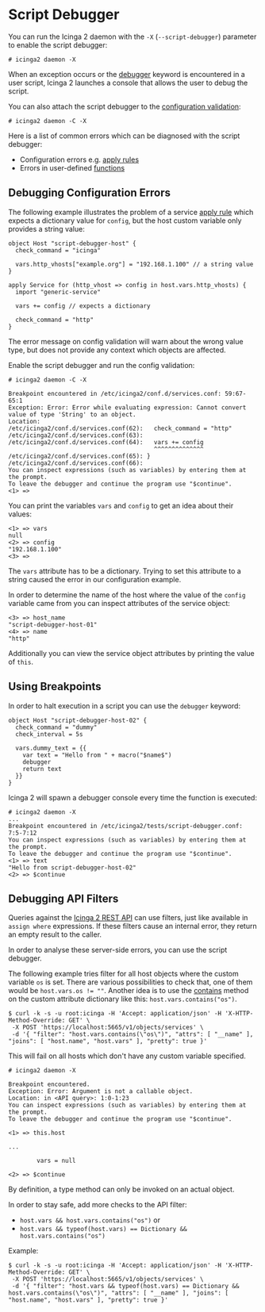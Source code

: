 # Script Debugger <a id="script-debugger"></a>

You can run the Icinga 2 daemon with the `-X` (`--script-debugger`)
parameter to enable the script debugger:

```
# icinga2 daemon -X
```

When an exception occurs or the [debugger](17-language-reference.md#breakpoints)
keyword is encountered in a user script, Icinga 2 launches a console that
allows the user to debug the script.

You can also attach the script debugger to the [configuration validation](11-cli-commands.md#config-validation):

```
# icinga2 daemon -C -X
```

Here is a list of common errors which can be diagnosed with the script debugger:

* Configuration errors e.g. [apply rules](03-monitoring-basics.md#using-apply)
* Errors in user-defined [functions](17-language-reference.md#functions)

## Debugging Configuration Errors <a id="script-debugger-config-errors"></a>

The following example illustrates the problem of a service [apply rule](03-monitoring-basics.md#using-apply-for)
which expects a dictionary value for `config`, but the host custom variable only
provides a string value:

```
object Host "script-debugger-host" {
  check_command = "icinga"

  vars.http_vhosts["example.org"] = "192.168.1.100" // a string value
}

apply Service for (http_vhost => config in host.vars.http_vhosts) {
  import "generic-service"

  vars += config // expects a dictionary

  check_command = "http"
}
```

The error message on config validation will warn about the wrong value type,
but does not provide any context which objects are affected.

Enable the script debugger and run the config validation:

```
# icinga2 daemon -C -X

Breakpoint encountered in /etc/icinga2/conf.d/services.conf: 59:67-65:1
Exception: Error: Error while evaluating expression: Cannot convert value of type 'String' to an object.
Location:
/etc/icinga2/conf.d/services.conf(62):   check_command = "http"
/etc/icinga2/conf.d/services.conf(63):
/etc/icinga2/conf.d/services.conf(64):   vars += config
                                         ^^^^^^^^^^^^^^
/etc/icinga2/conf.d/services.conf(65): }
/etc/icinga2/conf.d/services.conf(66):
You can inspect expressions (such as variables) by entering them at the prompt.
To leave the debugger and continue the program use "$continue".
<1> =>
```

You can print the variables `vars` and `config` to get an idea about
their values:

```
<1> => vars
null
<2> => config
"192.168.1.100"
<3> =>
```

The `vars` attribute has to be a dictionary. Trying to set this attribute to a string caused
the error in our configuration example.

In order to determine the name of the host where the value of the `config` variable came from
you can inspect attributes of the service object:

```
<3> => host_name
"script-debugger-host-01"
<4> => name
"http"
```

Additionally you can view the service object attributes by printing the value of `this`.

## Using Breakpoints <a id="script-debugger-breakpoints"></a>

In order to halt execution in a script you can use the `debugger` keyword:

```
object Host "script-debugger-host-02" {
  check_command = "dummy"
  check_interval = 5s

  vars.dummy_text = {{
    var text = "Hello from " + macro("$name$")
    debugger
    return text
  }}
}
```

Icinga 2 will spawn a debugger console every time the function is executed:

```
# icinga2 daemon -X
...
Breakpoint encountered in /etc/icinga2/tests/script-debugger.conf: 7:5-7:12
You can inspect expressions (such as variables) by entering them at the prompt.
To leave the debugger and continue the program use "$continue".
<1> => text
"Hello from script-debugger-host-02"
<2> => $continue
```

## Debugging API Filters <a id="script-debugger-api-filters"></a>

Queries against the [Icinga 2 REST API](12-icinga2-api.md#icinga2-api) can use
filters, just like available in `assign where` expressions. If these filters cause
an internal error, they return an empty result to the caller.

In order to analyse these server-side errors, you can use the script debugger.

The following example tries filter for all host objects where the custom variable
`os` is set. There are various possibilities to check that, one of them would be
`host.vars.os != ""`. Another idea is to use the [contains](18-library-reference.md#dictionary-contains) method on the custom
attribute dictionary like this: `host.vars.contains("os")`.

```
$ curl -k -s -u root:icinga -H 'Accept: application/json' -H 'X-HTTP-Method-Override: GET' \
 -X POST 'https://localhost:5665/v1/objects/services' \
 -d '{ "filter": "host.vars.contains(\"os\")", "attrs": [ "__name" ], "joins": [ "host.name", "host.vars" ], "pretty": true }'
```

This will fail on all hosts which don't have any custom variable specified.

```
# icinga2 daemon -X

Breakpoint encountered.
Exception: Error: Argument is not a callable object.
Location: in <API query>: 1:0-1:23
You can inspect expressions (such as variables) by entering them at the prompt.
To leave the debugger and continue the program use "$continue".

<1> => this.host

...

    	vars = null

<2> => $continue
```

By definition, a type method can only be invoked on an actual object.

In order to stay safe, add more checks to the API filter:

- `host.vars && host.vars.contains("os")` or
- `host.vars && typeof(host.vars) == Dictionary && host.vars.contains("os")`

Example:

```
$ curl -k -s -u root:icinga -H 'Accept: application/json' -H 'X-HTTP-Method-Override: GET' \
 -X POST 'https://localhost:5665/v1/objects/services' \
 -d '{ "filter": "host.vars && typeof(host.vars) == Dictionary && host.vars.contains(\"os\")", "attrs": [ "__name" ], "joins": [ "host.name", "host.vars" ], "pretty": true }'
```
